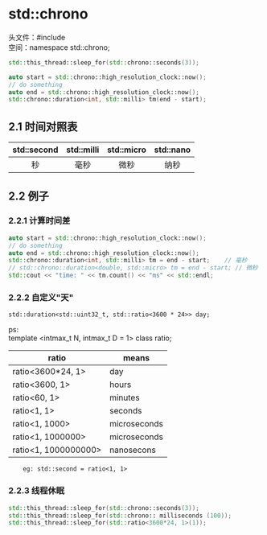 # std::chrono
头文件：#include <chrono>  
空间：namespace std::chrono;
```cpp
std::this_thread::sleep_for(std::chrono::seconds(3));

auto start = std::chrono::high_resolution_clock::now();
// do something
auto end = std::chrono::high_resolution_clock::now();
std::chrono::duration<int, std::milli> tm(end - start);
```
## 2.1 时间对照表
|std::second|std::milli|std::micro|std::nano|
|:---:|:---:|:---:|:---:|
|秒|毫秒|微秒|纳秒|

## 2.2 例子
### 2.2.1 计算时间差
```cpp
auto start = std::chrono::high_resolution_clock::now();
// do something
auto end = std::chrono::high_resolution_clock::now();
std::chrono::duration<int, std::milli> tm = end - start;	// 毫秒
// std::chrono::duration<double, std::micro> tm = end - start; // 微秒
std::cout << "time: " << tm.count() << "ms" << std::endl;
```
### 2.2.2 自定义"天"  
    std::duration<std::uint32_t, std::ratio<3600 * 24>> day; 
ps:  
template <intmax_t N, intmax_t D = 1> class ratio;  

|ratio|means|
|---|---|
|ratio<3600*24, 1>|day|
|ratio<3600, 1>|hours|
|ratio<60, 1>|minutes|
|ratio<1, 1> |seconds|
|ratio<1, 1000>|microseconds|
|ratio<1, 1000000>|microseconds|
|ratio<1, 1000000000>|nanosecons|
        eg: std::second = ratio<1, 1>
### 2.2.3 线程休眠
```cpp
std::this_thread::sleep_for(std::chrono::seconds(3)); 
std::this_thread::sleep_for(std::chrono:: milliseconds (100));
std::this_thread::sleep_for(std::ratio<3600*24, 1>(1));
```